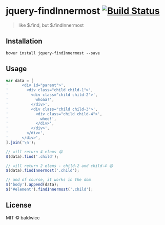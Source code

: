 # jquery-findInnermost [![Build Status](https://travis-ci.org/baldwicc/jquery-findInnermost.svg?branch=master)](https://travis-ci.org/baldwicc/jquery-findInnermost)

> like $.find, but $.findInnermost

## Installation
```shell
bower install jquery-findInnermost --save
```

## Usage
```javascript
var data = [
'      <div id="parent">',
'        <div class="child child-1">',
'          <div class="child child-2">',
'            whoaa!',
'          </div>',
'          <div class="child child-3">',
'            <div class="child child-4">',
'              whee!',
'            </div>',
'          </div>',
'        </div>',
'      </div>',
].join('\n');

// will return 4 elems 😦
$(data).find('.child');

// will return 2 elems - child-2 and child-4 😄
$(data).findInnermost('.child');

// and of course, it works in the dom
$('body').append(data);
$('#element').findInnermost('.child');
```

## License

MIT © baldwicc
